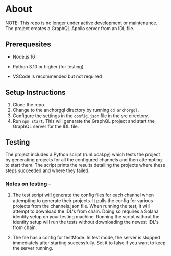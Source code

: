 # About

NOTE: This repo is no longer under active development or maintenance.
The project creates a GraphQL Apollo server from an IDL file.

## Prerequesites

- Node.js 16

- Python 3.10 or higher (for testing)

- VSCode is recommended but not required

## Setup Instructions

1. Clone the repo.
2. Change to the anchorgql directory by running `cd anchorgql`.
3. Configure the settings in the `config.json` file in the src directory.
4. Run `npm start`. This will generate the GraphQL project and start the GraphQL server for the IDL file.

## Testing

The project includes a Python script (runLocal.py) which tests the project by generating projects for all the configured channels and then attempting to start them. The script prints the results detailing the projects where these steps succeeded and where they failed.

### Notes on testing -

1. The test script will generate the config files for each channel when attempting to generate their projects. It pulls the config for various projects from the channels.json file. When running the test, it will attempt to download the IDL's from chain. Doing so requires a Solana identity setup on your testing machine. Running the script without the identity setup will run the tests without downloading the newest IDL's from chain.

2. The file has a config for testMode. In test mode, the server is stopped immediately after starting successfully. Set it to false if you want to keep the server running.
